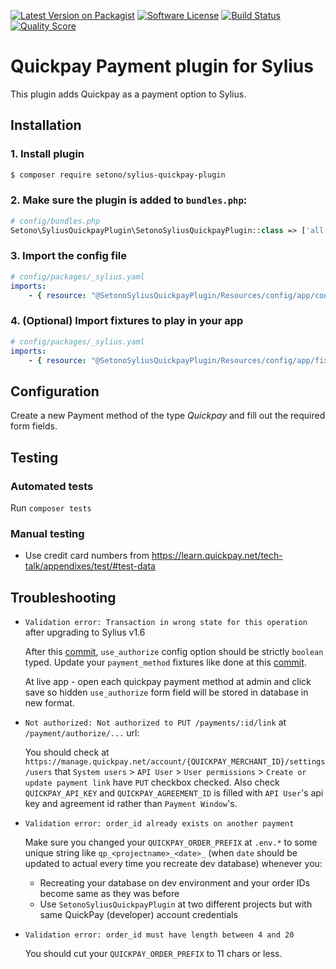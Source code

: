 [![Latest Version on Packagist][ico-version]][link-packagist]
[![Software License][ico-license]](LICENSE)
[![Build Status][ico-travis]][link-travis]
[![Quality Score][ico-code-quality]][link-code-quality]

# Quickpay Payment plugin for Sylius

This plugin adds Quickpay as a payment option to Sylius.

## Installation

### 1. Install plugin
 
```bash
$ composer require setono/sylius-quickpay-plugin
```

### 2. Make sure the plugin is added to `bundles.php`:

```php
# config/bundles.php
Setono\SyliusQuickpayPlugin\SetonoSyliusQuickpayPlugin::class => ['all' => true],
```

### 3. Import the config file

```yaml
# config/packages/_sylius.yaml
imports:
    - { resource: "@SetonoSyliusQuickpayPlugin/Resources/config/app/config.yaml" }
```

### 4. (Optional) Import fixtures to play in your app

````yaml
# config/packages/_sylius.yaml
imports:
    - { resource: "@SetonoSyliusQuickpayPlugin/Resources/config/app/fixtures.yaml" }    
````

## Configuration

Create a new Payment method of the type *Quickpay* and fill out the required form fields.

## Testing

### Automated tests

Run `composer tests`

### Manual testing

- Use credit card numbers from https://learn.quickpay.net/tech-talk/appendixes/test/#test-data

## Troubleshooting

- `Validation error: Transaction in wrong state for this operation` after upgrading to Sylius v1.6

  After this [commit](https://github.com/Sylius/Sylius/commit/6c748c9aec878687c610bd440aac9635143df0c3#diff-063b340e70ed54a7454a9c76bd3ef84eR158),
  `use_authorize` config option should be strictly `boolean` typed. Update your `payment_method` fixtures like done
  at this [commit](https://github.com/Setono/SyliusQuickpayPlugin/commit/a23a9d8552ed4dda528a810ed2c7e062106cf470).
  
  At live app - open each quickpay payment method at admin and click save so hidden `use_authorize` form field
  will be stored in database in new format.

- `Not authorized: Not authorized to PUT /payments/:id/link`
  at `/payment/authorize/...` url:
  
  You should check at `https://manage.quickpay.net/account/{QUICKPAY_MERCHANT_ID}/settings/users`
  that `System users` > `API User` > `User permissions` > `Create or update payment link` have `PUT`
  checkbox checked. Also check `QUICKPAY_API_KEY` and `QUICKPAY_AGREEMENT_ID` is filled with `API User`'s 
  api key and agreement id rather than `Payment Window`'s.

- `Validation error: order_id already exists on another payment`
  
  Make sure you changed your `QUICKPAY_ORDER_PREFIX` at `.env.*` to some unique string
  like `qp_<projectname>_<date>_` (when `date` should be updated to actual 
  every time you recreate dev database) whenever you:
  
  - Recreating your database on dev environment and your order IDs become same as they was before
  - Use `SetonoSyliusQuickpayPlugin` at two different projects but with same QuickPay 
    (developer) account credentials

- `Validation error: order_id must have length between 4 and 20`

  You should cut your `QUICKPAY_ORDER_PREFIX` to 11 chars or less.

[ico-version]: https://img.shields.io/packagist/v/setono/sylius-quickpay-plugin.svg?style=flat-square
[ico-license]: https://img.shields.io/badge/license-MIT-brightgreen.svg?style=flat-square
[ico-travis]: https://travis-ci.com/Setono/SyliusQuickpayPlugin.svg?branch=master
[ico-code-quality]: https://img.shields.io/scrutinizer/g/Setono/SyliusQuickpayPlugin.svg?style=flat-square

[link-packagist]: https://packagist.org/packages/setono/sylius-quickpay-plugin
[link-travis]: https://travis-ci.com/Setono/SyliusQuickpayPlugin
[link-code-quality]: https://scrutinizer-ci.com/g/Setono/SyliusQuickpayPlugin
